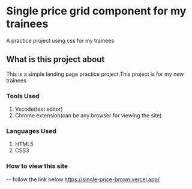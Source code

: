 # Single price grid component for my trainees
A practice project using css for my trainees

## What is this project about
This is a simple landing page practice project.This project is for my new trainees

### Tools Used
1) Vscode(text editor)
2) Chrome extension(can be any browser for viewing the site)

### Languages Used
1) HTML5
2) CSS3

### How to view this site
-- follow the link below 
https://single-price-brown.vercel.app/
